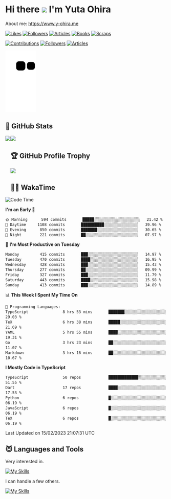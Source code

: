 # Hi there <img width="35" src="https://user-images.githubusercontent.com/50891407/148686885-0fefeb76-4cf6-473a-9e3e-889ce5513450.gif" /> I'm Yuta Ohira

About me: https://www.y-ohira.me

[![Likes](https://badgen.org/img/zenn/alesion/likes?style=for-the-badge)](https://zenn.dev/alesion)
[![Followers](https://badgen.org/img/zenn/alesion/followers?style=for-the-badge)](https://zenn.dev/alesion)
[![Articles](https://badgen.org/img/zenn/alesion/articles?style=for-the-badge)](https://zenn.dev/alesion)
[![Books](https://badgen.org/img/zenn/alesion/books?style=for-the-badge)](https://zenn.dev/alesion?tab=books)
[![Scraps](https://badgen.org/img/zenn/alesion/scraps?style=for-the-badge)](https://zenn.dev/alesion?tab=scraps)

[![Contributions](https://badgen.org/img/qiita/alesion30/contributions?style=for-the-badge)](https://qiita.com/alesion30)
[![Followers](https://badgen.org/img/qiita/alesion30/followers?style=for-the-badge)](https://qiita.com/alesion30)
[![Articles](https://badgen.org/img/qiita/alesion30/articles?style=for-the-badge)](https://qiita.com/alesion30)

<!-- <p align="left"> -->
  <!-- GitHub -->
<!--   <a href="https://github.com/alesion30/alesion30/">
    <img src="https://komarev.com/ghpvc/?username=alesion30" alt="alesion30" />
  </a>
  <a href="https://github.com/alesion30">
    <img height="20" src="https://img.shields.io/github/followers/alesion30?label=follow&logo=github&style=flat" />
  </a> -->
  <!-- Zenn -->
<!--   <a href="https://zenn.dev/alesion">
    <img src="https://zenn.badge.nikaera.com/s/alesion/likes?style=flat" alt="alesion likes" />
  </a>
  <a href="https://zenn.dev/alesion/articles">
    <img src="https://zenn.badge.nikaera.com/s/alesion/articles?style=flat" alt="alesion articles" />
  </a>
  <a href="https://zenn.dev/alesion/followers">
    <img src="https://zenn.badge.nikaera.com/s/alesion/followers?style=flat" alt="alesion followers" />
  </a>
  <a href="https://zenn.dev/alesion/books">
    <img src="https://zenn.badge.nikaera.com/s/alesion/books?style=flat" alt="alesion books" />
  </a>
  <a href="https://zenn.dev/alesion/scraps">
    <img src="https://zenn.badge.nikaera.com/s/alesion/scraps?style=flat" alt="alesion scraps" />
  </a> -->
  <!-- qiita -->
<!--   <a href="http://qiita.com/Alesion30">
    <img height="20" src="https://qiita-badge.apiapi.app/s/Alesion30/posts.svg" />
  </a>
    <img height="20" src="https://qiita-badge.apiapi.app/s/Alesion30/contributions.svg" />
  </a> -->
<!-- </p> -->


<!-- ## 🐍 Contribution -->

<img src="https://github.com/Alesion30/Alesion30/blob/output/github-contribution-grid-snake.svg" alt="GitHub Snake dark" />


## 💎 GitHub Stats

<div>
  <img height="170" align="left" src="https://github-readme-stats.vercel.app/api?username=Alesion30&count_private=true&show_icons=true&title_color=81A1C1&text_color=ECEFF4&bg_color=2E3440&icon_color=D8DEE9&border_radius=10" />
  <img height="170" src="https://github-readme-stats.vercel.app/api/top-langs/?username=Alesion30&langs_count=8&layout=compact&title_color=81A1C1&text_color=ECEFF4&bg_color=2E3440&icon_color=D8DEE9&border_radius=10" />
</div>


## 🏆 GitHub Profile Trophy

<img width="800" src="https://github-profile-trophy.vercel.app/?username=Alesion30&theme=nord&no-frame=true"/>


## 🧑‍💻 WakaTime

<!--START_SECTION:waka-->
![Code Time](http://img.shields.io/badge/Code%20Time-1%2C793%20hrs%2057%20mins-blue)

**I'm an Early 🐤** 

```text
🌞 Morning      594 commits       █████░░░░░░░░░░░░░░░░░░░░   21.42 % 
🌆 Daytime     1108 commits       ██████████░░░░░░░░░░░░░░░   39.96 % 
🌃 Evening      850 commits       ███████░░░░░░░░░░░░░░░░░░   30.65 % 
🌙 Night        221 commits       ██░░░░░░░░░░░░░░░░░░░░░░░   07.97 % 

```
📅 **I'm Most Productive on Tuesday** 

```text
Monday         415 commits       ███░░░░░░░░░░░░░░░░░░░░░░   14.97 % 
Tuesday        470 commits       ████░░░░░░░░░░░░░░░░░░░░░   16.95 % 
Wednesday      428 commits       ███░░░░░░░░░░░░░░░░░░░░░░   15.43 % 
Thursday       277 commits       ██░░░░░░░░░░░░░░░░░░░░░░░   09.99 % 
Friday         327 commits       ███░░░░░░░░░░░░░░░░░░░░░░   11.79 % 
Saturday       443 commits       ████░░░░░░░░░░░░░░░░░░░░░   15.98 % 
Sunday         413 commits       ███░░░░░░░░░░░░░░░░░░░░░░   14.89 % 

```


📊 **This Week I Spent My Time On** 

```text
💬 Programming Languages: 
TypeScript               8 hrs 53 mins       ███████░░░░░░░░░░░░░░░░░░   29.03 % 
TeX                      6 hrs 38 mins       █████░░░░░░░░░░░░░░░░░░░░   21.69 % 
YAML                     5 hrs 55 mins       ████░░░░░░░░░░░░░░░░░░░░░   19.31 % 
Go                       3 hrs 23 mins       ██░░░░░░░░░░░░░░░░░░░░░░░   11.07 % 
Markdown                 3 hrs 16 mins       ██░░░░░░░░░░░░░░░░░░░░░░░   10.67 % 

```

**I Mostly Code in TypeScript** 

```text
TypeScript               50 repos            █████████████░░░░░░░░░░░░   51.55 % 
Dart                     17 repos            ████░░░░░░░░░░░░░░░░░░░░░   17.53 % 
Python                   6 repos             █░░░░░░░░░░░░░░░░░░░░░░░░   06.19 % 
JavaScript               6 repos             █░░░░░░░░░░░░░░░░░░░░░░░░   06.19 % 
TeX                      6 repos             █░░░░░░░░░░░░░░░░░░░░░░░░   06.19 % 

```



 Last Updated on 15/02/2023 21:07:31 UTC
<!--END_SECTION:waka-->


## 😈 Languages and Tools

Very interested in.

[![My Skills](https://skillicons.dev/icons?i=react,nextjs,typescript,flutter,firebase)](https://skillicons.dev)

I can handle a few others.

[![My Skills](https://skillicons.dev/icons?i=javascript,vue,nuxt,redux,electron,express,nodejs,deno,dart,python,flask,php,laravel,wordpress,go,rust,html,css,sass,tailwind,bootstrap,webpack,supabase,aws,dynamodb,mysql,figma,xd,vscode,latex)](https://skillicons.dev)
